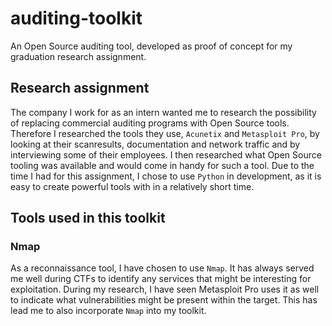 # auditing-toolkit
An Open Source auditing tool, developed as proof of concept for my graduation research assignment. 

## Research assignment
The company I work for as an intern wanted me to research the possibility of replacing commercial auditing programs with Open Source tools. Therefore I researched the tools they use, `Acunetix` and `Metasploit Pro`, by looking at their scanresults, documentation and network traffic and by interviewing some of their employees. I then researched what Open Source tooling was available and would come in handy for such a tool. Due to the time I had for this assignment, I chose to use `Python` in development, as it is easy to create powerful tools with in a relatively short time. 

## Tools used in this toolkit

### Nmap
As a reconnaissance tool, I have chosen to use `Nmap`. It has always served me well during CTFs to identify any services that might be interesting for exploitation. During my research, I have seen Metasploit Pro uses it as well to indicate what vulnerabilities might be present within the target. This has lead me to also incorporate `Nmap` into my toolkit. 
